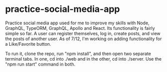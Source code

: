 # practice-social-media-app
Practice social media app used for me to improve my skills with Node, GraphQL, TypeORM, GraphQL, Apollo and React. Its functionality is fairly simple so far. A user can register themselves,
log in, create posts, and view the posts of another user. As of 7/12, I'm working on adding functionality for a Like/Favorite button.

To run it, clone the repo, run "npm install", and then open two separate terminal tabs. In one, cd into ./web and in the other, cd into ./server. Use the "npm run start" command in both.
